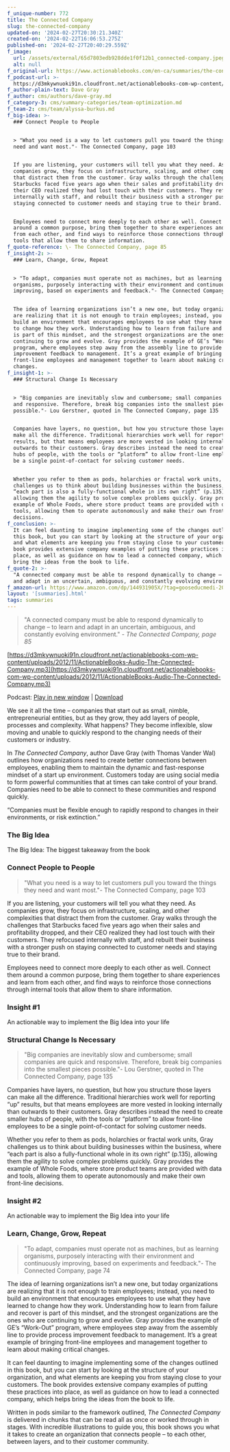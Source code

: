 ```yaml
---
f_unique-number: 772
title: The Connected Company
slug: the-connected-company
updated-on: '2024-02-27T20:30:21.340Z'
created-on: '2024-02-22T16:06:53.275Z'
published-on: '2024-02-27T20:40:29.559Z'
f_image:
  url: /assets/external/65d7803edb928dde1f0f12b1_connected-company.jpeg
  alt: null
f_original-url: https://www.actionablebooks.com/en-ca/summaries/the-connected-company/
f_podcast-url: >-
  https://d3mkywnuoki91n.cloudfront.net/actionablebooks-com-wp-content/uploads/2012/11/ActionableBooks-Audio-The-Connected-Company.mp3
f_author-plain-text: Dave Gray
f_author: cms/authors/dave-gray.md
f_category-3: cms/summary-categories/team-optimization.md
f_team-2: cms/team/alyssa-burkus.md
f_big-idea: >-
  ### Connect People to People


  > "What you need is a way to let customers pull you toward the things they
  need and want most."- The Connected Company, page 103


  If you are listening, your customers will tell you what they need. As
  companies grow, they focus on infrastructure, scaling, and other complexities
  that distract them from the customer. Gray walks through the challenges that
  Starbucks faced five years ago when their sales and profitability dropped, and
  their CEO realized they had lost touch with their customers. They refocused
  internally with staff, and rebuilt their business with a stronger push on
  staying connected to customer needs and staying true to their brand.


  Employees need to connect more deeply to each other as well. Connect them
  around a common purpose, bring them together to share experiences and learn
  from each other, and find ways to reinforce those connections through internal
  tools that allow them to share information.
f_quote-reference: \- The Connected Company, page 85
f_insight-2: >-
  ### Learn, Change, Grow, Repeat


  > "To adapt, companies must operate not as machines, but as learning
  organisms, purposely interacting with their environment and continuously
  improving, based on experiments and feedback."- The Connected Company, page 74


  The idea of learning organizations isn’t a new one, but today organizations
  are realizing that it is not enough to train employees; instead, you need to
  build an environment that encourages employees to use what they have learned
  to change how they work. Understanding how to learn from failure and recover
  is part of this mindset, and the strongest organizations are the ones who are
  continuing to grow and evolve. Gray provides the example of GE’s “Work-Out”
  program, where employees step away from the assembly line to provide process
  improvement feedback to management. It’s a great example of bringing
  front-line employees and management together to learn about making critical
  changes.
f_insight-1: >-
  ### Structural Change Is Necessary


  > "Big companies are inevitably slow and cumbersome; small companies are quick
  and responsive. Therefore, break big companies into the smallest pieces
  possible."- Lou Gerstner, quoted in The Connected Company, page 135


  Companies have layers, no question, but how you structure those layers can
  make all the difference. Traditional hierarchies work well for reporting “up”
  results, but that means employees are more vested in looking internally than
  outwards to their customers. Gray describes instead the need to create smaller
  hubs of people, with the tools or “platform” to allow front-line employees to
  be a single point-of-contact for solving customer needs.


  Whether you refer to them as pods, holarchies or fractal work units, Gray
  challenges us to think about building businesses within the business, where
  “each part is also a fully-functional whole in its own right” (p.135),
  allowing them the agility to solve complex problems quickly. Gray provides the
  example of Whole Foods, where store product teams are provided with data and
  tools, allowing them to operate autonomously and make their own front-line
  decisions.
f_conclusion: >-
  It can feel daunting to imagine implementing some of the changes outlined in
  this book, but you can start by looking at the structure of your organization,
  and what elements are keeping you from staying close to your customers. The
  book provides extensive company examples of putting these practices into
  place, as well as guidance on how to lead a connected company, which helps
  bring the ideas from the book to life.
f_quote-2: >-
  "A connected company must be able to respond dynamically to change – to learn
  and adapt in an uncertain, ambiguous, and constantly evolving environment."
f_amazon-url: https://www.amazon.com/dp/144931905X/?tag=gooseducmedi-20
layout: '[summaries].html'
tags: summaries
---
```


> "A connected company must be able to respond dynamically to change – to learn and adapt in an uncertain, ambiguous, and constantly evolving environment." _\- The Connected Company, page 85_

[https://d3mkywnuoki91n.cloudfront.net/actionablebooks-com-wp-content/uploads/2012/11/ActionableBooks-Audio-The-Connected-Company.mp3](https://d3mkywnuoki91n.cloudfront.net/actionablebooks-com-wp-content/uploads/2012/11/ActionableBooks-Audio-The-Connected-Company.mp3)

Podcast: [Play in new window](https://d3mkywnuoki91n.cloudfront.net/actionablebooks-com-wp-content/uploads/2012/11/ActionableBooks-Audio-The-Connected-Company.mp3) | [Download](https://d3mkywnuoki91n.cloudfront.net/actionablebooks-com-wp-content/uploads/2012/11/ActionableBooks-Audio-The-Connected-Company.mp3)

We see it all the time – companies that start out as small, nimble, entrepreneurial entities, but as they grow, they add layers of people, processes and complexity. What happens? They become inflexible, slow moving and unable to quickly respond to the changing needs of their customers or industry.

In _The Connected Company_, author Dave Gray (with Thomas Vander Wal) outlines how organizations need to create better connections between employees, enabling them to maintain the dynamic and fast-response mindset of a start up environment. Customers today are using social media to form powerful communities that at times can take control of your brand. Companies need to be able to connect to these communities and respond quickly.

“Companies must be flexible enough to rapidly respond to changes in their environments, or risk extinction.”

### The Big Idea

The Big Idea: The biggest takeaway from the book

### Connect People to People

> "What you need is a way to let customers pull you toward the things they need and want most."- The Connected Company, page 103

If you are listening, your customers will tell you what they need. As companies grow, they focus on infrastructure, scaling, and other complexities that distract them from the customer. Gray walks through the challenges that Starbucks faced five years ago when their sales and profitability dropped, and their CEO realized they had lost touch with their customers. They refocused internally with staff, and rebuilt their business with a stronger push on staying connected to customer needs and staying true to their brand.

Employees need to connect more deeply to each other as well. Connect them around a common purpose, bring them together to share experiences and learn from each other, and find ways to reinforce those connections through internal tools that allow them to share information.

### Insight #1

An actionable way to implement the Big Idea into your life

### Structural Change Is Necessary

> "Big companies are inevitably slow and cumbersome; small companies are quick and responsive. Therefore, break big companies into the smallest pieces possible."- Lou Gerstner, quoted in The Connected Company, page 135

Companies have layers, no question, but how you structure those layers can make all the difference. Traditional hierarchies work well for reporting “up” results, but that means employees are more vested in looking internally than outwards to their customers. Gray describes instead the need to create smaller hubs of people, with the tools or “platform” to allow front-line employees to be a single point-of-contact for solving customer needs.

Whether you refer to them as pods, holarchies or fractal work units, Gray challenges us to think about building businesses within the business, where “each part is also a fully-functional whole in its own right” (p.135), allowing them the agility to solve complex problems quickly. Gray provides the example of Whole Foods, where store product teams are provided with data and tools, allowing them to operate autonomously and make their own front-line decisions.

### Insight #2

An actionable way to implement the Big Idea into your life

### Learn, Change, Grow, Repeat

> "To adapt, companies must operate not as machines, but as learning organisms, purposely interacting with their environment and continuously improving, based on experiments and feedback."- The Connected Company, page 74

The idea of learning organizations isn’t a new one, but today organizations are realizing that it is not enough to train employees; instead, you need to build an environment that encourages employees to use what they have learned to change how they work. Understanding how to learn from failure and recover is part of this mindset, and the strongest organizations are the ones who are continuing to grow and evolve. Gray provides the example of GE’s “Work-Out” program, where employees step away from the assembly line to provide process improvement feedback to management. It’s a great example of bringing front-line employees and management together to learn about making critical changes.

It can feel daunting to imagine implementing some of the changes outlined in this book, but you can start by looking at the structure of your organization, and what elements are keeping you from staying close to your customers. The book provides extensive company examples of putting these practices into place, as well as guidance on how to lead a connected company, which helps bring the ideas from the book to life.

Written in pods similar to the framework outlined, _The Connected Company_ is delivered in chunks that can be read all as once or worked through in stages. With incredible illustrations to guide you, this book shows you what it takes to create an organization that connects people – to each other, between layers, and to their customer community.
